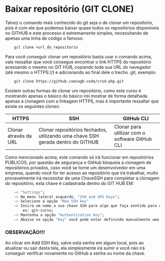 # Baixar repositório (GIT CLONE)

Talvez o comando mais conhecido do git seja o de clonar um repositório, pois é com ele que podemos baixar quase todos os repositórios disponíveis no GITHUB e este processo é extremamente simples, necessitando de apenas uma linha de código o famoso:

```bash
    git clone +url_do_repositorio
```
Para você conseguir clonar um repositório basta usar o comando acima, vale ressaltar que você consegue encontrar o link HTTPS do repositório acessando o mesmo no GIT HUB, copiando toda sua URL do navegador (até mesmo o HTTPS://) e adicionando ao final dele o trecho .git, exemplo:

```bash
    git clone https://github.com/wgb-code/crud-php.git
```
Existem outras formas de clonar um repositório, como este curso é mostrando apenas o básico do básico irei mostrar de forma detalhada apenas a clonagem com a linkagem HTTPS, mas é importante ressaltar que existe os seguintes clones:

|  HTTPS |  SSH | GitHub CLI  |
|---------|---------|--------|
|Clonar através da URL| Clonar repositórios fechados, utilizando uma chave SSH gerada dentro do GITHUB  | Clonar para utilizar com o software GitHub CLI |

Como mencionado acima, este comando só irá funcionar em repositórios PÚBLICOS, por questão de segurança o GitHub bloqueia a clonagem de repositórios privados, caso você se torne um desenvolvedor em uma empresa, quando você for ter acesso ao repositório que irá trabalhar, muito provavelmente irá necessitar de uma ChaveSSH para completar a clonagem do repositório, esta chave é cadastrada dentro do GIT HUB EM:

```bash
    -> "Settings";
    -> No menu lateral esquerdo, "SSH and GPG Keys";
    -> Selecione a opção "New SSH key"
    -> Insira um nome a sua chave SSH para algo que faça sentido para o seu projeto
        ex: git-curso;
    -> Mantenha a opção "Authentication Key";
    -> Abaixo na opção "Key" você pode estar definindo manualmente uma chave ou deixar que o GitHub se encarregue de gera-la para você
```

### OBSERVAÇÃO!!!

Ao clicar em Add SSH Key, salve esta senha em algum local, pois ao atualizar ou sair desta tela, ela simplesmente irá sumir e você não irá conseguir verificar novamente no GitHub a senha ou nome da chave.